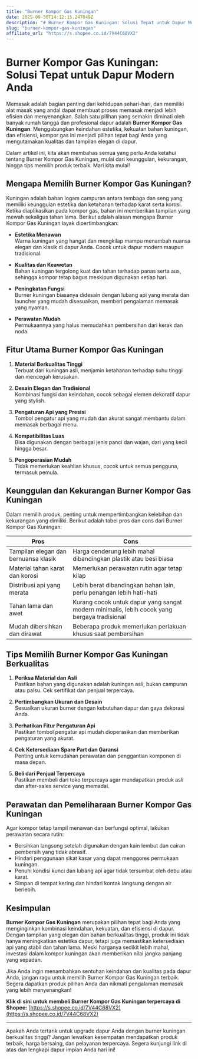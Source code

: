 ```yaml
---
title: "Burner Kompor Gas Kuningan"
date: 2025-09-30T14:12:15.247049Z
description: "# Burner Kompor Gas Kuningan: Solusi Tepat untuk Dapur Modern Anda..."
slug: "burner-kompor-gas-kuningan"
affiliate_url: "https://s.shopee.co.id/7V44C68VX2"
---
```

# Burner Kompor Gas Kuningan: Solusi Tepat untuk Dapur Modern Anda

Memasak adalah bagian penting dari kehidupan sehari-hari, dan memiliki alat masak yang andal dapat membuat proses memasak menjadi lebih efisien dan menyenangkan. Salah satu pilihan yang semakin diminati oleh banyak rumah tangga dan profesional dapur adalah **Burner Kompor Gas Kuningan**. Menggabungkan keindahan estetika, kekuatan bahan kuningan, dan efisiensi, kompor gas ini menjadi pilihan tepat bagi Anda yang mengutamakan kualitas dan tampilan elegan di dapur.

Dalam artikel ini, kita akan membahas semua yang perlu Anda ketahui tentang Burner Kompor Gas Kuningan, mulai dari keunggulan, kekurangan, hingga tips memilih produk terbaik. Mari kita mulai!

## Mengapa Memilih Burner Kompor Gas Kuningan?

Kuningan adalah bahan logam campuran antara tembaga dan seng yang memiliki keunggulan estetika dan ketahanan terhadap karat serta korosi. Ketika diaplikasikan pada kompor gas, bahan ini memberikan tampilan yang mewah sekaligus tahan lama. Berikut adalah alasan mengapa Burner Kompor Gas Kuningan layak dipertimbangkan:

- **Estetika Menawan**  
  Warna kuningan yang hangat dan mengkilap mampu menambah nuansa elegan dan klasik di dapur Anda. Cocok untuk dapur modern maupun tradisional.

- **Kualitas dan Keawetan**  
  Bahan kuningan tergolong kuat dan tahan terhadap panas serta aus, sehingga kompor tetap bagus meskipun digunakan setiap hari.

- **Peningkatan Fungsi**  
  Burner kuningan biasanya didesain dengan lubang api yang merata dan launcher yang mudah disesuaikan, memberi pengalaman memasak yang nyaman.

- **Perawatan Mudah**  
  Permukaannya yang halus memudahkan pembersihan dari kerak dan noda.

## Fitur Utama Burner Kompor Gas Kuningan

1. **Material Berkualitas Tinggi**  
   Terbuat dari kuningan asli, menjamin ketahanan terhadap suhu tinggi dan mencegah kerusakan.

2. **Desain Elegan dan Tradisional**  
   Kombinasi fungsi dan keindahan, cocok sebagai elemen dekoratif dapur yang stylish.

3. **Pengaturan Api yang Presisi**  
   Tombol pengatur api yang mudah dan akurat sangat membantu dalam memasak berbagai menu.

4. **Kompatibilitas Luas**  
   Bisa digunakan dengan berbagai jenis panci dan wajan, dari yang kecil hingga besar.

5. **Pengoperasian Mudah**  
   Tidak memerlukan keahlian khusus, cocok untuk semua pengguna, termasuk pemula.

## Keunggulan dan Kekurangan Burner Kompor Gas Kuningan

Dalam memilih produk, penting untuk mempertimbangkan kelebihan dan kekurangan yang dimiliki. Berikut adalah tabel pros dan cons dari Burner Kompor Gas Kuningan:

| **Pros**                                       | **Cons**                                          |
|------------------------------------------------|--------------------------------------------------|
| Tampilan elegan dan bernuansa klasik          | Harga cenderung lebih mahal dibandingkan plastik atau besi biasa |
| Material tahan karat dan korosi               | Memerlukan perawatan rutin agar tetap kilap   |
| Distribusi api yang merata                     | Lebih berat dibandingkan bahan lain, perlu penangan lebih hati-hati  |
| Tahan lama dan awet                            | Kurang cocok untuk dapur yang sangat modern minimalis, lebih cocok yang bergaya tradisional  |
| Mudah dibersihkan dan dirawat                  | Beberapa produk memerlukan perlakuan khusus saat pembersihan  |

## Tips Memilih Burner Kompor Gas Kuningan Berkualitas

1. **Periksa Material dan Asli**  
   Pastikan bahan yang digunakan adalah kuningan asli, bukan campuran atau palsu. Cek sertifikat dan penjual terpercaya.

2. **Pertimbangkan Ukuran dan Desain**  
   Sesuaikan ukuran burner dengan kebutuhan dapur dan gaya dekorasi Anda.

3. **Perhatikan Fitur Pengaturan Api**  
   Pastikan tombol pengatur api mudah dioperasikan dan memberikan pengaturan yang akurat.

4. **Cek Ketersediaan Spare Part dan Garansi**  
   Penting untuk kemudahan perawatan dan penggantian komponen di masa depan.

5. **Beli dari Penjual Terpercaya**  
   Pastikan membeli dari toko terpercaya agar mendapatkan produk asli dan after-sales service yang memadai.

## Perawatan dan Pemeliharaan Burner Kompor Gas Kuningan

Agar kompor tetap tampil menawan dan berfungsi optimal, lakukan perawatan secara rutin:

- Bersihkan langsung setelah digunakan dengan kain lembut dan cairan pembersih yang tidak abrasif.
- Hindari penggunaan sikat kasar yang dapat menggores permukaan kuningan.
- Penuhi kondisi kunci dan lubang api agar tidak tersumbat oleh debu atau karat.
- Simpan di tempat kering dan hindari kontak langsung dengan air berlebih.

## Kesimpulan

**Burner Kompor Gas Kuningan** merupakan pilihan tepat bagi Anda yang menginginkan kombinasi keindahan, kekuatan, dan efisiensi di dapur. Dengan tampilan yang elegan dan bahan berkualitas tinggi, produk ini tidak hanya meningkatkan estetika dapur, tetapi juga memastikan ketersediaan api yang stabil dan tahan lama. Meski harganya sedikit lebih mahal, investasi dalam kompor kuningan akan memberikan nilai jangka panjang yang sepadan.

Jika Anda ingin menambahkan sentuhan keindahan dan kualitas pada dapur Anda, jangan ragu untuk memilih Burner Kompor Gas Kuningan terbaik. Segera dapatkan produk pilihan Anda dan nikmati pengalaman memasak yang lebih menyenangkan!

**Klik di sini untuk membeli Burner Kompor Gas Kuningan terpercaya di Shopee:** [https://s.shopee.co.id/7V44C68VX2](https://s.shopee.co.id/7V44C68VX2)

---

Apakah Anda tertarik untuk upgrade dapur Anda dengan burner kuningan berkualitas tinggi? Jangan lewatkan kesempatan mendapatkan produk terbaik, harga bersaing, dan pelayanan terpercaya. Segera kunjungi link di atas dan lengkapi dapur impian Anda hari ini!